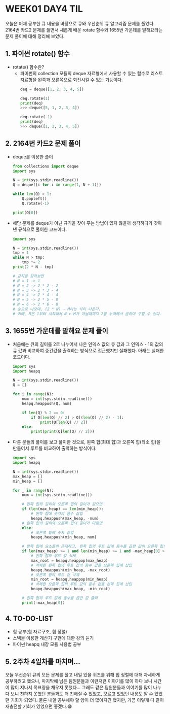 # WEEK01 DAY4 TIL
오늘은 어제 공부한 큐 내용을 바탕으로 큐와 우선순위 큐 알고리즘 문제를 풀었다.  
2164번 카드2 문제를 풀면서 새롭게 배운 rotate 함수와 1655번 가운데를 말해요라는 문제 풀이에 대해 정리해 보았다.

## 1. 파이썬 rotate() 함수
- rotate() 함수란?
    - 파이썬의 collection 모듈의 deque 자료형에서 사용할 수 있는 함수로 리스트 자료형을 왼쪽과 오른쪽으로 회전시킬 수 있는 기능이다.
        ```python
        deq = deque([1, 2, 3, 4, 5])

        deq.rotate(1)
        print(deq)
        >>> deque([5, 1, 2, 3, 4])

        deq.rotate(-1)
        print(deq)
        >>> deque([1, 2, 3, 4, 5])
        ```

## 2. 2164번 카드2 문제 풀이
- deque를 이용한 풀이
    ```python
    from collections import deque
    import sys

    N = int(sys.stdin.readline())
    Q = deque([i for i in range(1, N + 1)])

    while len(Q) > 1:
        Q.popleft()
        Q.rotate(-1)

    print(Q[0])
    ```

- 해당 문제를 deque가 아닌 규칙을 찾아 푸는 방법이 있지 않을까 생각하다가 찾아낸 규칙으로 풀이한 코드이다.
    ```python
    import sys

    N = int(sys.stdin.readline())
    tmp = 1
    while N > tmp:
        tmp *= 2
    print(2 * N - tmp)

    # 규칙을 찾아보면
    # N = 1 -> 1
    # N = 2 -> 2 * 2 - 2
    # N = 3 -> 2 * 3 - 4
    # N = 4 -> 2 * 4 - 4
    # N = 5 -> 2 * 5 - 8
    # N = 6 -> 2 * 6 - 8
    # 순으로 나오며, (2 * N) - M라는 식이 나온다.
    # 이때, M은 1부터 시작해서 N > M가 아닐때까지 2를 누적해서 곱하여 구할 수 있다.
    ```

## 3. 1655번 가운데를 말해요 문제 풀이
- 처음에는 큐의 길이를 2로 나누어서 나온 인덱스 값의 큐 값과 그 인덱스 - 1의 값의 큐 값과 비교하여 중간값을 출력하는 방식으로 접근했지만 실패했다. 아래는 실패한 코드이다.
    ```python
    import sys
    import heapq

    N = int(sys.stdin.readline())
    Q = []

    for i in range(N):
        num = int(sys.stdin.readline())
        heapq.heappush(Q, num)

        if len(Q) % 2 == 0:
            if Q[len(Q) // 2] > Q[(len(Q) // 2) - 1]:
                print(Q[len(Q) // 2])
        else:
            print(print(Q[len(Q) // 2]))
    ```

- 다른 분들의 풀이를 보고 풀이한 것으로, 왼쪽 힙(최대 힙)과 오른쪽 힙(최소 힙)을 만들어서 루트를 비교하여 출력하는 방식이다.
    ```python
    import sys
    import heapq

    N = int(sys.stdin.readline())
    max_heap = []
    min_heap = []

    for _ in range(N):
        num = int(sys.stdin.readline())

        # 왼쪽 힙의 길이와 오른쪽 힙의 길이가 같으면
        if (len(max_heap) == len(min_heap)):
            # 왼쪽 힙에 숫자의 음수 삽입
            heapq.heappush(max_heap, -num)
        # 왼쪽 힙의 길이와 오른쪽 힙의 길이가 다르면
        else:
            # 오른쪽 힙에 숫자 삽입
            heapq.heappush(min_heap, num)

        # 양쪽 힙에 요소들이 존재하고, 왼쪽 힙의 루트 값에 음수를 곱한 값이 오른쪽 힙의 루트 값보다 크면
        if len(max_heap) >= 1 and len(min_heap) >= 1 and -max_heap[0] > min_heap[0]:
            # 왼쪽 힙의 루트 값 삭제
            max_root = heapq.heappop(max_heap)
            # 삭제한 왼쪽 힙의 루트 값의 음수 값을 오른쪽 힙에 삽입
            heapq.heappush(min_heap, -max_root)
            # 오른쪽 힙의 루트 값 삭제
            min_root = heapq.heappop(min_heap)
            # 삭제한 오른쪽 힙의 루트 값의 음수 값을 왼쪽 힙에 삽입
            heapq.heappush(max_heap, -min_root)

        # 왼쪽 힙의 루트 값에 음수를 곱한 값 출력
        print(-max_heap[0])
    ```
## 4. TO-DO-LIST
- 힙 공부(힙 자료구조, 힙 정렬)
- 스택을 이용한 계산기 구현에 대한 강의 듣기
- 파이썬 heapq 내장 모듈 사용법 공부

## 5. 2주차 4일차를 마치며...
오늘 우선순위 큐의 모든 문제를 풀고 내일 있을 퀴즈를 위해 힙 정렬에 대해 자세하게 공부하려고 했으나, 마지막에 남은 팀원분들과 이런저런 이야기를 많이 하다 보니 시간이 많이 지나서 목표량을 채우지 못했다... 그래도 같은 팀원분들과 이야기를 많이 나누다 보니 친하지 못했던 분들과도 더 친해질 수 있었고, 모르고 있었던 내용도 알 수 있었던 기회가 되었다. 물론 내일 공부해야 할 양이 더 많아지긴 했지만, 가끔 이렇게 다 같이 재충전할 기회가 있었으면 좋겠다.😁